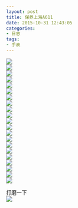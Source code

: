 ```yaml
---
layout: post
title: 保养上海A611
date: 2015-10-31 12:43:05
categories:
- 日志
tags:
- 手表
---
```


![](https://github.com/bh3nvn/bh3nvn.github.io/raw/master/image/2015/2015-10-31-01.jpg)     
![](https://github.com/bh3nvn/bh3nvn.github.io/raw/master/image/2015/2015-10-31-02.jpg)     
![](https://github.com/bh3nvn/bh3nvn.github.io/raw/master/image/2015/2015-10-31-03.jpg)     
![](https://github.com/bh3nvn/bh3nvn.github.io/raw/master/image/2015/2015-10-31-04.jpg)     
![](https://github.com/bh3nvn/bh3nvn.github.io/raw/master/image/2015/2015-10-31-05.jpg)     
![](https://github.com/bh3nvn/bh3nvn.github.io/raw/master/image/2015/2015-10-31-06.jpg)     
![](https://github.com/bh3nvn/bh3nvn.github.io/raw/master/image/2015/2015-10-31-07.jpg)     
![](https://github.com/bh3nvn/bh3nvn.github.io/raw/master/image/2015/2015-10-31-08.jpg)     
![](https://github.com/bh3nvn/bh3nvn.github.io/raw/master/image/2015/2015-10-31-09.jpg)     
![](https://github.com/bh3nvn/bh3nvn.github.io/raw/master/image/2015/2015-10-31-10.jpg)     
![](https://github.com/bh3nvn/bh3nvn.github.io/raw/master/image/2015/2015-10-31-11.jpg)     
![](https://github.com/bh3nvn/bh3nvn.github.io/raw/master/image/2015/2015-10-31-12.jpg)     
![](https://github.com/bh3nvn/bh3nvn.github.io/raw/master/image/2015/2015-10-31-13.jpg)     
![](https://github.com/bh3nvn/bh3nvn.github.io/raw/master/image/2015/2015-10-31-14.jpg)     
![](https://github.com/bh3nvn/bh3nvn.github.io/raw/master/image/2015/2015-10-31-15.jpg)     
![](https://github.com/bh3nvn/bh3nvn.github.io/raw/master/image/2015/2015-10-31-16.jpg)     
![](https://github.com/bh3nvn/bh3nvn.github.io/raw/master/image/2015/2015-10-31-17.jpg)     
![](https://github.com/bh3nvn/bh3nvn.github.io/raw/master/image/2015/2015-10-31-18.jpg)     
![](https://github.com/bh3nvn/bh3nvn.github.io/raw/master/image/2015/2015-10-31-19.jpg)     
![](https://github.com/bh3nvn/bh3nvn.github.io/raw/master/image/2015/2015-10-31-20.jpg)     
![](https://github.com/bh3nvn/bh3nvn.github.io/raw/master/image/2015/2015-10-31-21.jpg)     

打磨一下    
![](https://github.com/bh3nvn/bh3nvn.github.io/raw/master/image/2015-10-31-22.jpg)     
